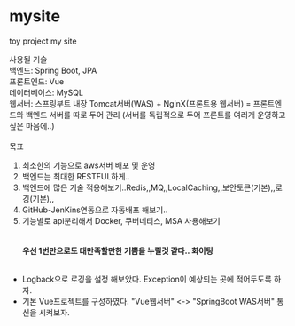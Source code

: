 # mysite
toy project my site

사용될 기술<br>
백엔드: Spring Boot, JPA<br>
프론트엔드: Vue<br>
데이터베이스: MySQL<br>
웹서버: 스프링부트 내장 Tomcat서버(WAS) + NginX(프론트용 웹서버) = 프론트엔드와 백엔드 서버를 따로 두어 관리 (서버를 독립적으로 두어 프론트를 여러개 운영하고 싶은 마음에..)
<br><br>
목표<br>
1. 최소한의 기능으로 aws서버 배포 및 운영<br>
2. 백엔드는 최대한 RESTFUL하게..<br>
3. 백엔드에 많은 기술 적용해보기..Redis,,MQ,,LocalCaching,,보안토큰(기본),,로깅(기본),,<br>
4. GitHub-JenKins연동으로 자동배포 해보기..<br>
5. 기능별로 api분리해서 Docker, 쿠버네티스, MSA 사용해보기<br>
<br><br>
<b>우선 1번만으로도 대만족할만한 기쁨을 누릴것 같다.. 화이팅</b>
<br><br>
- Logback으로 로깅을 설정 해보았다. Exception이 예상되는 곳에 적어두도록 하자.<br>
- 기본 Vue프로젝트를 구성하였다. "Vue웹서버" <-> "SpringBoot WAS서버" 통신을 시켜보자.<br>
